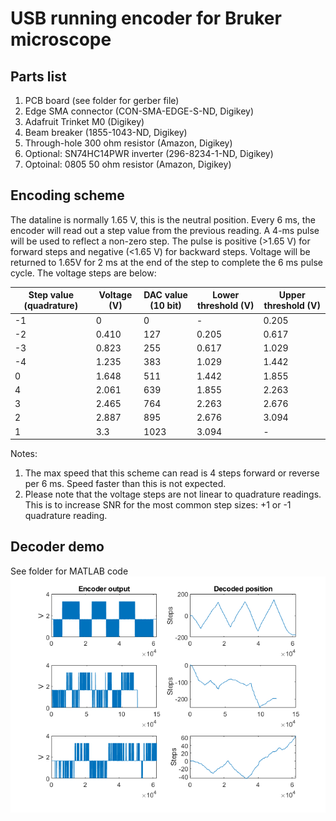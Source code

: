 # USB running encoder for Bruker microscope

## Parts list
1. PCB board (see folder for gerber file)
2. Edge SMA connector (CON-SMA-EDGE-S-ND, Digikey)
3. Adafruit Trinket M0 (Digikey)
4. Beam breaker (1855-1043-ND, Digikey)
5. Through-hole 300 ohm resistor (Amazon, Digikey)
6. Optional: SN74HC14PWR inverter (296-8234-1-ND, Digikey)
7. Optoinal: 0805 50 ohm resistor (Amazon, Digikey)

## Encoding scheme
The dataline is normally 1.65 V, this is the neutral position. Every 6 ms, the encoder will read out a step value from the previous reading. A 4-ms pulse will be used to reflect a non-zero step. The pulse is positive (>1.65 V) for forward steps and negative (<1.65 V) for backward steps. Voltage will be returned to 1.65V for 2 ms at the end of the step to complete the 6 ms pulse cycle. The voltage steps are below:

| Step value (quadrature) | Voltage (V) | DAC value (10 bit) | Lower threshold (V) | Upper threshold (V) |
| ----------------------- | ----------- | ------------------ | ------------------- | ------------------- |
| -1 					  | 0			| 0					 | -					| 0.205					|
| -2					  | 0.410		| 127				 | 0.205				| 0.617					|
| -3					  | 0.823		| 255				 | 0.617				| 1.029					|
| -4					  | 1.235		| 383				 | 1.029				| 1.442					|
| 0						  | 1.648		| 511				 | 1.442				| 1.855					|
| 4						  | 2.061		| 639				 | 1.855				| 2.263					|
| 3						  | 2.465		| 764				 | 2.263				| 2.676					|
| 2						  | 2.887		| 895				 | 2.676				| 3.094					|
| 1						  | 3.3			| 1023				 | 3.094				| -						|


Notes:
1. The max speed that this scheme can read is 4 steps forward or reverse per 6 ms. Speed faster than this is not expected.
2. Please note that the voltage steps are not linear to quadrature readings. This is to increase SNR for the most common step sizes: +1 or -1 quadrature reading.

## Decoder demo
See folder for MATLAB code
![Decoder_demo](https://github.com/xzhang03/Encoder_USB/blob/main/Encoder%20bruker/Decoding/demo.png)